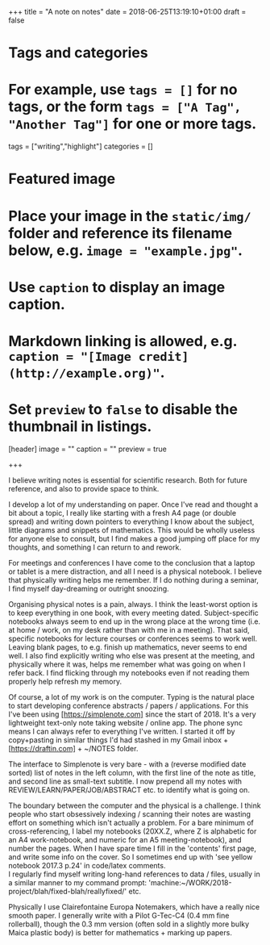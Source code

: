 +++
title = "A note on notes"
date = 2018-06-25T13:19:10+01:00
draft = false

# Tags and categories
# For example, use `tags = []` for no tags, or the form `tags = ["A Tag", "Another Tag"]` for one or more tags.
tags = ["writing","highlight"]
categories = []

# Featured image
# Place your image in the `static/img/` folder and reference its filename below, e.g. `image = "example.jpg"`.
# Use `caption` to display an image caption.
#   Markdown linking is allowed, e.g. `caption = "[Image credit](http://example.org)"`.
# Set `preview` to `false` to disable the thumbnail in listings.
[header]
image = ""
caption = ""
preview = true

+++

I believe writing notes is essential for scientific research. 
Both for future reference, and also to provide space to think.

I develop a lot of my understanding on paper. Once I've read and thought a bit
about a topic, I really like starting with a fresh A4 page (or double spread)
and writing down pointers to everything I know about the subject, little
diagrams and snippets of mathematics. This would be wholly useless for anyone
else to consult, but I find makes a good jumping off place for my thoughts, and
something I can return to and rework. 

For meetings and conferences I have come to the conclusion that a laptop or
tablet is a mere distraction, and all I need is a physical notebook.
I believe that physically writing helps me remember. If I do nothing during
a seminar, I find myself day-dreaming or outright snoozing. 

Organising physical notes is a pain, always. I think the least-worst option is to keep
everything in one book, with every meeting dated. Subject-specific notebooks
always seem to end up in the wrong place at the wrong time (i.e. at home
/ work, on my desk rather than with me in a meeting). That said, specific notebooks
for lecture courses or conferences seems to work well. 
Leaving blank pages, to e.g. finish up mathematics, never seems to end well.
I also find explicitly writing who else was present at the meeting, and
physically where it was, helps me remember what was going on when I refer back. 
I find flicking through my notebooks even if not reading them properly help
refresh my memory. 

Of course, a lot of my work is on the computer. Typing is the natural place
to start developing conference abstracts / papers / applications. 
For this I've been using [https://simplenote.com] since the start of 2018. 
It's a very lightweight text-only note taking website / online app. 
The phone sync means I can always refer to everything I've written.
I started it off by copy+pasting in similar things I'd had stashed in my Gmail
inbox + [https://draftin.com] + ~/NOTES folder. 

The interface to Simplenote is very bare - with a (reverse modified date
sorted) list of notes in the left column, with the first line of the note as
title, and second line as small-text subtitle. 
I now prepend all my notes with REVIEW/LEARN/PAPER/JOB/ABSTRACT etc. to
identify what is going on. 

The boundary between the computer and the physical is a challenge. I think
people who start obsessively indexing / scanning their notes are wasting effort
on something which isn't actually a problem. 
For a bare minimum of cross-referencing, I label my notebooks (20XX.Z, where
Z is alphabetic for an A4 work-notebook, and numeric for an A5
meeting-notebook), and number the pages. When I have spare time I fill in the
'contents' first page, and write some info on the cover. 
So I sometimes end up with 'see yellow
notebook 2017.3 p.24' in code/latex comments.  
I regularly find myself writing long-hand references to data / files, usually
in a similar manner to my command prompt:
'machine:~/WORK/2018-project/blah/fixed-blah/reallyfixed/' etc. 

Physically I use Clairefontaine Europa Notemakers, which have a really nice
smooth paper. I generally write with a Pilot G-Tec-C4 (0.4 mm fine rollerball),
though the 0.3 mm version (often sold in a slightly more bulky Maica plastic
body) is better for mathematics + marking up papers. 

